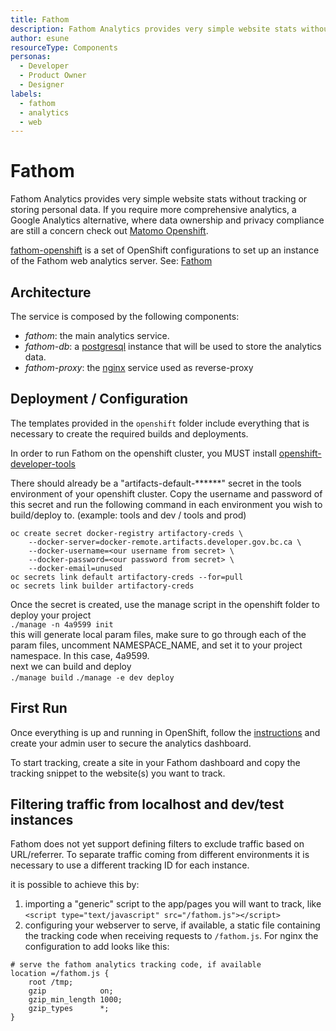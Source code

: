 ```yaml
---
title: Fathom
description: Fathom Analytics provides very simple website stats without tracking or storing personal data.
author: esune
resourceType: Components
personas: 
  - Developer
  - Product Owner
  - Designer
labels:
  - fathom
  - analytics
  - web
---
```

# Fathom

Fathom Analytics provides very simple website stats without tracking or storing personal data.  If you require more comprehensive analytics, a Google Analytics alternative, where data ownership and privacy compliance are still a concern check out [Matomo Openshift](https://github.com/BCDevOps/matomo-openshift).

[fathom-openshift](https://github.com/BCDevOps/fathom-openshift) is a set of OpenShift configurations to set up an instance of the Fathom web analytics server. See: [Fathom](usefathom.com)

## Architecture
The service is composed by the following components:
- *fathom*: the main analytics service.
- *fathom-db*: a [postgresql](https://www.postgresql.org) instance that will be used to store the analytics data.
- *fathom-proxy*: the [nginx](https://www.nginx.com) service used as reverse-proxy

## Deployment / Configuration
The templates provided in the `openshift` folder include everything that is necessary to create the required builds and deployments.

In order to run Fathom on the openshift cluster, you MUST install [openshift-developer-tools](https://github.com/BCDevOps/openshift-developer-tools)  

There should already be a "artifacts-default-******" secret in the tools environment of your openshift cluster. Copy the username and password of this 
secret and run the following command in each environment you wish to build/deploy to. (example: tools and dev / tools and prod)
~~~
oc create secret docker-registry artifactory-creds \
    --docker-server=docker-remote.artifacts.developer.gov.bc.ca \
    --docker-username=<our username from secret> \
    --docker-password=<our password from secret> \
    --docker-email=unused
oc secrets link default artifactory-creds --for=pull
oc secrets link builder artifactory-creds
~~~

Once the secret is created, use the manage script in the openshift folder to deploy your project  
```./manage -n 4a9599 init```  
this will generate local param files, make sure to go through each of the param files, uncomment NAMESPACE_NAME, and set it to your project namespace. In this case, 4a9599.  
next we can build and deploy  
```./manage build```
```./manage -e dev deploy```


## First Run
Once everything is up and running in OpenShift, follow the [instructions](https://github.com/usefathom/fathom/blob/master/docs/Installation%20instructions.md#register-your-admin-user) and create your admin user to secure the analytics dashboard.

To start tracking, create a site in your Fathom dashboard and copy the tracking snippet to the website(s) you want to track.

## Filtering traffic from localhost and dev/test instances
Fathom does not yet support defining filters to exclude traffic based on URL/referrer. To separate traffic coming from different environments it is necessary to use a different tracking ID for each instance.

it is possible to achieve this by:

1) importing a "generic" script to the app/pages you will want to track, like `<script type="text/javascript" src="/fathom.js"></script>`
2) configuring your webserver to serve, if available, a static file containing the tracking code when receiving requests to `/fathom.js`.
For nginx the configuration to add looks like this:
```
# serve the fathom analytics tracking code, if available
location =/fathom.js {
    root /tmp;
    gzip            on;
    gzip_min_length 1000;
    gzip_types      *;
}
```